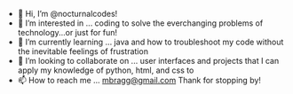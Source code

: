 - 👋 Hi, I’m @nocturnalcodes!
- 👀 I’m interested in ... coding to solve the everchanging problems of technology...or just for fun!
- 🌱 I’m currently learning ... java and how to troubleshoot my code without the inevitable feelings of frustration
- 💞️ I’m looking to collaborate on ... user interfaces and projects that I can apply my knowledge of python, html, and css to
- 📫 How to reach me ... mbragg@gmail.com
Thank for stopping by! 
<!---
nocturnalcodes/nocturnalcodes is a ✨ special ✨ repository because its `README.md` (this file) appears on your GitHub profile.
You can click the Preview link to take a look at your changes.
--->
